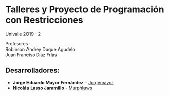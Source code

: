 # Talleres y Proyecto de Programación con Restricciones

Univalle 2019 - 2

Profesores:<br>
Robinson Andrey Duque Agudelo <br>
Juan Franciso Díaz Frías

## Desarrolladores:
* **Jorge Eduardo Mayor Fernández** - [Jorgemayor](https://github.com/Jorgemayor)
* **Nicolás Lasso Jaramillo** - [Murphlaws](https://github.com/Murphlaws)
